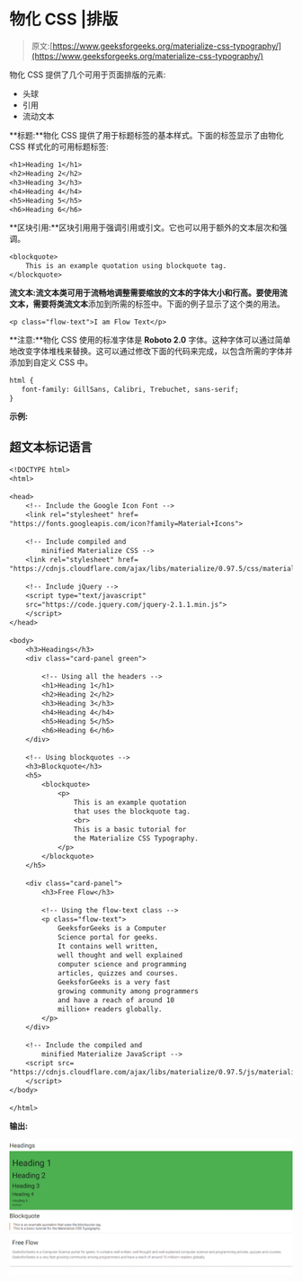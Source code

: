 # 物化 CSS |排版

> 原文:[https://www.geeksforgeeks.org/materialize-css-typography/](https://www.geeksforgeeks.org/materialize-css-typography/)

物化 CSS 提供了几个可用于页面排版的元素:

*   头球
*   引用
*   流动文本

**标题:**物化 CSS 提供了用于标题标签的基本样式。下面的标签显示了由物化 CSS 样式化的可用标题标签:

```
<h1>Heading 1</h1>  
<h2>Heading 2</h2>  
<h3>Heading 3</h3>  
<h4>Heading 4</h4>  
<h5>Heading 5</h5>  
<h6>Heading 6</h6>  

```

**区块引用:**区块引用用于强调引用或引文。它也可以用于额外的文本层次和强调。

```
<blockquote>
    This is an example quotation using blockquote tag.
</blockquote>

```

**流文本:**流文本类可用于流畅地调整需要缩放的文本的字体大小和行高。要使用流文本，需要将类**流文本**添加到所需的标签中。下面的例子显示了这个类的用法。

```
<p class="flow-text">I am Flow Text</p>

```

**注意:**物化 CSS 使用的标准字体是 **Roboto 2.0** 字体。这种字体可以通过简单地改变字体堆栈来替换。这可以通过修改下面的代码来完成，以包含所需的字体并添加到自定义 CSS 中。

```
html {
   font-family: GillSans, Calibri, Trebuchet, sans-serif;
}
```

**示例:**

## 超文本标记语言

```
<!DOCTYPE html>
<html>

<head>
    <!-- Include the Google Icon Font -->
    <link rel="stylesheet" href=
"https://fonts.googleapis.com/icon?family=Material+Icons">

    <!-- Include compiled and
        minified Materialize CSS -->
    <link rel="stylesheet" href=
"https://cdnjs.cloudflare.com/ajax/libs/materialize/0.97.5/css/materialize.min.css">

    <!-- Include jQuery -->
    <script type="text/javascript" 
    src="https://code.jquery.com/jquery-2.1.1.min.js">
    </script>
</head>

<body>
    <h3>Headings</h3>
    <div class="card-panel green">

        <!-- Using all the headers -->
        <h1>Heading 1</h1>
        <h2>Heading 2</h2>
        <h3>Heading 3</h3>
        <h4>Heading 4</h4>
        <h5>Heading 5</h5>
        <h6>Heading 6</h6>
    </div>

    <!-- Using blockquotes -->
    <h3>Blockquote</h3>
    <h5>
        <blockquote>
            <p>
                This is an example quotation
                that uses the blockquote tag.
                <br>
                This is a basic tutorial for
                the Materialize CSS Typography.
            </p>
        </blockquote>
    </h5>

    <div class="card-panel">
        <h3>Free Flow</h3>

        <!-- Using the flow-text class -->
        <p class="flow-text">
            GeeksforGeeks is a Computer
            Science portal for geeks.
            It contains well written,
            well thought and well explained
            computer science and programming
            articles, quizzes and courses.
            GeeksforGeeks is a very fast
            growing community among programmers
            and have a reach of around 10
            million+ readers globally.
        </p>
    </div>

    <!-- Include the compiled and
        minified Materialize JavaScript -->
    <script src=
"https://cdnjs.cloudflare.com/ajax/libs/materialize/0.97.5/js/materialize.min.js">
    </script>
</body>

</html>
```

**输出:**

![](img/39a2633a37e120fecee7488ce03c8cc0.png)